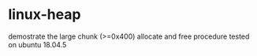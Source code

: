 # linux-heap
demostrate the large chunk (>=0x400) allocate and free procedure
tested on ubuntu 18.04.5
